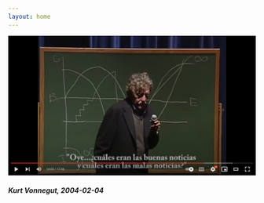 ```yaml
---
layout: home
---
```


[!["Shape of stories" lecture by Kurt Vonnegut](/assets/img/kurt.png '"Shape of stories" lecture by Kurt Vonnegut, 2004-02-04')][lecture]
##### Kurt Vonnegut, 2004-02-04

[lecture]: https://youtu.be/GOGru_4z1Vc?t=843
